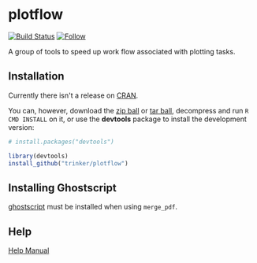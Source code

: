plotflow 
========

[![Build Status](https://travis-ci.org/trinker/plotflow.png?branch=master)](https://travis-ci.org/trinker/plotflow)
[![Follow](https://img.shields.io/twitter/follow/tylerrinker.svg?style=social)](https://twitter.com/intent/follow?screen_name=tylerrinker)

A group of tools to speed up work flow associated with plotting tasks.

## Installation

Currently there isn't a release on [CRAN](http://cran.r-project.org/).


You can, however, download the [zip ball](https://github.com/trinker/plotflow/zipball/master) or [tar ball](https://github.com/trinker/plotflow/tarball/master), decompress and run `R CMD INSTALL` on it, or use the **devtools** package to install the development version:

```r
# install.packages("devtools")

library(devtools)
install_github("trinker/plotflow")
```

## Installing Ghostscript
[ghostscript](http://www.ghostscript.com/) must be installed when using `merge_pdf`.

## Help
[Help Manual](https://dl.dropbox.com/u/61803503/plotflow.pdf)

